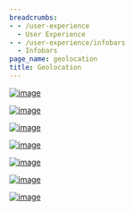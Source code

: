 ```yaml
---
breadcrumbs:
- - /user-experience
  - User Experience
- - /user-experience/infobars
  - Infobars
page_name: geolocation
title: Geolocation
---
```


[<img alt="image"
src="/user-experience/infobars/geolocation/1.png">](/user-experience/infobars/geolocation/1.png)

[<img alt="image"
src="/user-experience/infobars/geolocation/02_embedded_infobar.png">](/user-experience/infobars/geolocation/02_embedded_infobar.png)

[<img alt="image"
src="/user-experience/infobars/geolocation/03_contentsettings.png">](/user-experience/infobars/geolocation/03_contentsettings.png)

[<img alt="image"
src="/user-experience/infobars/geolocation/04_exceptions.png">](/user-experience/infobars/geolocation/04_exceptions.png)

[<img alt="image"
src="/user-experience/infobars/geolocation/05_exceptionsproperties.png">](/user-experience/infobars/geolocation/05_exceptionsproperties.png)

[<img alt="image"
src="/user-experience/infobars/geolocation/06_tracking.png">](/user-experience/infobars/geolocation/06_tracking.png)

[<img alt="image"
src="/user-experience/infobars/geolocation/07_trackingbubble.png">](/user-experience/infobars/geolocation/07_trackingbubble.png)
